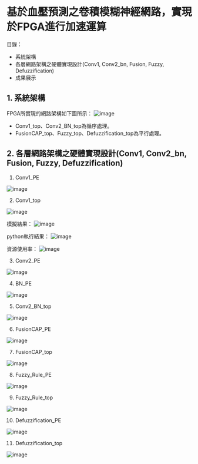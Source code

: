 # 基於血壓預測之卷積模糊神經網路，實現於FPGA進行加速運算

目錄：
- 系統架構
- 各層網路架構之硬體實現設計(Conv1, Conv2_bn, Fusion, Fuzzy, Defuzzification)
- 成果展示

## 1. 系統架構
FPGA所實現的網路架構如下圖所示：
![image](https://github.com/Slaung/Blood-Pressure-Estimation-CFNP-Implement-FPGA/blob/main/Figure/Figure1.png)

- Conv1_top、Conv2_BN_top為循序處理。
- FusionCAP_top、Fuzzy_top、Defuzzification_top為平行處理。

## 2. 各層網路架構之硬體實現設計(Conv1, Conv2_bn, Fusion, Fuzzy, Defuzzification)
1. Conv1_PE

![image](https://github.com/Slaung/Blood-Pressure-Estimation-CFNP-Implement-FPGA/blob/main/Figure/Figure2.png)

2. Conv1_top

![image](https://github.com/Slaung/Blood-Pressure-Estimation-CFNP-Implement-FPGA/blob/main/Figure/Figure3.png)

模擬結果：
![image](https://github.com/Slaung/Blood-Pressure-Estimation-CFNP-Implement-FPGA/blob/main/Figure/Figure13.png)

python執行結果：
![image](https://github.com/Slaung/Blood-Pressure-Estimation-CFNP-Implement-FPGA/blob/main/Figure/Figure14.png)

資源使用率：
![image](https://github.com/Slaung/Blood-Pressure-Estimation-CFNP-Implement-FPGA/blob/main/Figure/Figure15.png)

3. Conv2_PE

![image](https://github.com/Slaung/Blood-Pressure-Estimation-CFNP-Implement-FPGA/blob/main/Figure/Figure4.png)

4. BN_PE

![image](https://github.com/Slaung/Blood-Pressure-Estimation-CFNP-Implement-FPGA/blob/main/Figure/Figure5.png)

5. Conv2_BN_top

![image](https://github.com/Slaung/Blood-Pressure-Estimation-CFNP-Implement-FPGA/blob/main/Figure/Figure6.png)

6. FusionCAP_PE

![image](https://github.com/Slaung/Blood-Pressure-Estimation-CFNP-Implement-FPGA/blob/main/Figure/Figure7.png)

7. FusionCAP_top

![image](https://github.com/Slaung/Blood-Pressure-Estimation-CFNP-Implement-FPGA/blob/main/Figure/Figure8.png)

8. Fuzzy_Rule_PE

![image](https://github.com/Slaung/Blood-Pressure-Estimation-CFNP-Implement-FPGA/blob/main/Figure/Figure9.png)

9. Fuzzy_Rule_top

![image](https://github.com/Slaung/Blood-Pressure-Estimation-CFNP-Implement-FPGA/blob/main/Figure/Figure10.png)

10. Defuzzification_PE

![image](https://github.com/Slaung/Blood-Pressure-Estimation-CFNP-Implement-FPGA/blob/main/Figure/Figure11.png)

11. Defuzzification_top
   
![image](https://github.com/Slaung/Blood-Pressure-Estimation-CFNP-Implement-FPGA/blob/main/Figure/Figure12.png)
